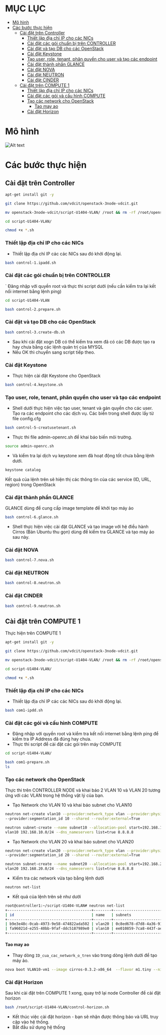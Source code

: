 # MỤC LỤC

- [Mô hình](#user-content-m%C3%B4-h%C3%ACnh)
- [Các bước thực hiện](#user-content-c%C3%A1c-b%C6%B0%E1%BB%9Bc-th%E1%BB%B1c-hi%E1%BB%87n)
	- [Cài đặt trên Controller](#user-content-c%C3%A0i-%C4%91%E1%BA%B7t-tr%C3%AAn-controller)
		- [Thiết lập địa chỉ IP cho các NICs](#user-content-thi%E1%BA%BFt-l%E1%BA%ADp-%C4%91%E1%BB%8Ba-ch%E1%BB%89-ip-cho-c%C3%A1c-nics)
		- [Cài đặt các gói chuẩn bị trên CONTROLLER](#user-content-c%C3%A0i-%C4%91%E1%BA%B7t-c%C3%A1c-g%C3%B3i-chu%E1%BA%A9n-b%E1%BB%8B-tr%C3%AAn-controller)
		- [Cài đặt và tạo DB cho các OpenStack](#user-content-c%C3%A0i-%C4%91%E1%BA%B7t-v%C3%A0-t%E1%BA%A1o-db-cho-c%C3%A1c-openstack)
		- [Cài đặt Keystone](#user-content-c%C3%A0i-%C4%91%E1%BA%B7t-keystone)
		- [Tạo user, role, tenant, phân quyền cho user và tạo các endpoint](#user-content-t%E1%BA%A1o-user-role-tenant-ph%C3%A2n-quy%E1%BB%81n-cho-user-v%C3%A0-t%E1%BA%A1o-c%C3%A1c-endpoint)
		- [Cài đặt thành phần GLANCE](#user-content-c%C3%A0i-%C4%91%E1%BA%B7t-th%C3%A0nh-ph%E1%BA%A7n-glance)
		- [Cài đặt NOVA](#user-content-c%C3%A0i-%C4%91%E1%BA%B7t-nova)
		- [Cài đặt NEUTRON](#user-content-c%C3%A0i-%C4%91%E1%BA%B7t-neutron)
		- [Cài đặt CINDER](#user-content-c%C3%A0i-%C4%91%E1%BA%B7t-cinder)
	- [Cài đặt trên COMPUTE 1](#user-content-c%C3%A0i-%C4%91%E1%BA%B7t-tr%C3%AAn-compute-1)
		- [Thiết lập địa chỉ IP cho các NICs](#user-content-thi%E1%BA%BFt-l%E1%BA%ADp-%C4%91%E1%BB%8Ba-ch%E1%BB%89-ip-cho-c%C3%A1c-nics-1)
		- [Cài đặt các gói và cấu hình COMPUTE](#user-content-c%C3%A0i-%C4%91%E1%BA%B7t-c%C3%A1c-g%C3%B3i-v%C3%A0-c%E1%BA%A5u-h%C3%ACnh-compute)
		- [Tạo các network cho OpenStack](#user-content-t%E1%BA%A1o-c%C3%A1c-network-cho-openstack)
			- [Tao may ao](#user-content-tao-may-ao)
		- [Cài đặt Horizon](#user-content-c%C3%A0i-%C4%91%E1%BA%B7t-horizon)


# Mô hình

![Alt text](http://i.imgur.com/fCnidK8.png)

# Các bước thực hiện

## Cài đặt trên Controller 
```sh
apt-get install git -y

git clone https://github.com/vdcit/openstack-3node-vdcit.git

mv openstack-3node-vdcit/script-U1404-VLAN/ /root && rm -rf /root/openstack-3node-vdcit/

cd script-U1404-VLAN/ 

chmod +x *.sh

```
### Thiết lập địa chỉ IP cho các NICs
- Thiết lập địa chỉ IP các các NICs sau đó khởi động lại.
```sh
bash control-1.ipadd.sh
```

### Cài đặt các gói chuẩn bị trên CONTROLLER
` Đăng nhập với quyền root và thực thi script dưới (nếu cần kiểm tra lại kết nối internet bằng lệnh ping)
```sh
cd script-U1404-VLAN

bash control-2.prepare.sh 
```

### Cài đặt và tạo DB cho các OpenStack
```sh
bash control-3.create-db.sh
```
- Sau khi cài đặt xogn DB có thể kiểm tra xem đã có các DB được tạo ra hay chưa bằng các lệnh quản trị của MYSQL
- Nếu OK thì chuyển sang script tiếp theo.

### Cài đặt Keystone 
- Thực hiện cài đặt Keystone cho OpenStack
```sh 
bash control-4.keystone.sh
```
### Tạo user, role, tenant, phân quyền cho user và tạo các endpoint
- Shell dưới thực hiện việc tạo user, tenant và gán quyền cho các user. 
<br>Tạo ra các endpoint cho các dịch vụ. Các biến trong shell được lấy từ file config.cfg
```sh
bash control-5-creatusetenant.sh
```
- Thực thi file admin-openrc.sh để khai báo biến môi trường.
```sh 
source admin-openrc.sh
```
- Và kiểm tra lại dịch vụ keystone xem đã hoạt động tốt chưa bằng lệnh dưới.
```sh
keystone catalog
```
Kết quả của lệnh trên sẽ hiện thị các thông tin của các service (ID, URL, region) trong OpenStack 

### Cài đặt thành phần GLANCE
GLANCE dùng để cung cấp image template để khởi tạo máy ảo
```sh
bash control-6.glance.sh
```
- Shell thực hiện việc cài đặt GLANCE và tạo image với hệ điều hành Cirros (Bản Ubuntu thu gọn) dùng để kiểm tra GLANCE và tạo máy ảo sau này.

### Cài đặt NOVA
```sh
bash control-7.nova.sh
```

### Cài đặt NEUTRON
```sh
bash control-8.neutron.sh
```

### Cài đặt CINDER
```sh
bash control-9.neutron.sh
```

## Cài đặt trên COMPUTE 1
Thực hiện trên COMPUTE 1
```sh
apt-get install git -y

git clone https://github.com/vdcit/openstack-3node-vdcit.git

mv openstack-3node-vdcit/script-U1404-VLAN/ /root && rm -rf /root/openstack-3node-vdcit/

cd script-U1404-VLAN/ 

chmod +x *.sh
```

### Thiết lập địa chỉ IP cho các NICs
- Thiết lập địa chỉ IP các các NICs sau đó khởi động lại.
```sh
bash com1-ipdd.sh
```

### Cài đặt các gói và cấu hình COMPUTE
- Đăng nhập với quyền root và kiểm tra kết nối internet bằng lệnh ping để kiểm tra IP Address đã đúng hay chưa.
- Thực thi script để cài đặt các gói trên máy COMPUTE 
```sh
cd script-U1404-VLAN/ 

bash com1-prepare.sh
ls
```

###  Tạo các network cho OpenStack
Thực thi trên CONTROLLER NODE và khai báo 2 VLAN 10 và VLAN 20 tương ứng với các VLAN trong hệ thống vật lý của bạn.
- Tạo Network cho VLAN 10 và khai báo subnet cho VLAN10
```sh
neutron net-create vlan10 --provider:network_type vlan --provider:physical_network physnet1 \
--provider:segmentation_id 10 --shared --router:external=True

neutron subnet-create --name subnet10 --allocation-pool start=192.168.10.10,end=192.168.10.254 \
vlan10 192.168.10.0/24 --dns_nameservers list=true 8.8.8.8
```

- Tạo Network cho VLAN 20 và khai báo subnet cho VLAN20
```sh
neutron net-create vlan20 --provider:network_type vlan --provider:physical_network physnet1 \
--provider:segmentation_id 20 --shared --router:external=True

neutron subnet-create --name subnet20 --allocation-pool start=192.168.20.10,end=192.168.20.254 \
vlan20 192.168.20.0/24 --dns_nameservers list=true 8.8.8.8
```

- Kiểm tra các network vừa tạo bằng lệnh dưới
```sh
neutron net-list
```
- Kết quả của lệnh trên sẽ như dưới
```sh
root@controller1:~/script-U1404-VLAN# neutron net-list
+--------------------------------------+--------+------------------------------------------------------+
| id                                   | name   | subnets                                              |
+--------------------------------------+--------+------------------------------------------------------+
| b9e3e48c-0cab-4973-9e58-474822ada502 | vlan20 | 0c8ed678-d7d8-4a36-913f-7867b3341f31 192.168.20.0/24 |
| fa96021d-e255-40bb-9faf-ddc5187989e0 | vlan10 | ee010859-7ca8-443f-ae91-03feac34ee79 192.168.10.0/24 |
+--------------------------------------+--------+------------------------------------------------------+
```

#### Tao may ao
- Thay dòng `ID_cua_cac_network_o_tren` vào trong dòng lệnh dưới để tạo máy ảo.
```sh
nova boot VLAN10-vm1 --image cirros-0.3.2-x86_64  --flavor m1.tiny --nic net-id=ID_cua_cac_network_o_tren 
```

### Cài đặt Horizon
Sau khi cài đặt trên COMPUTE 1 xong, quay trở lại node Controller để cài đặt horizon

```sh
bash /root/script-U1404-VLAN/control-horizon.sh
```

- Kết thúc việc cài đặt horizon - bạn sẽ nhận được thông báo và URL truy cập vào hệ thống.
- Bắt đầu sử dụng hệ thống


